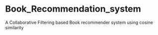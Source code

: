 # Book_Recommendation_system
A Collaborative Filtering based Book recommender system using cosine similarity
